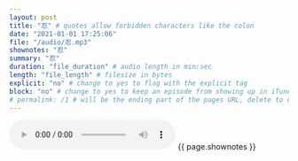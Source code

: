 ```yaml
---
layout: post
title: "忍" # quotes allow forbidden characters like the colon
date: "2021-01-01 17:25:06"
file: "/audio/忍.mp3"
shownotes: "忍"
summary: "忍"
duration: "file_duration" # audio length in min:sec
length: "file_length" # filesize in bytes
explicit: "no" # change to yes to flag with the explicit tag
block: "no" # change to yes to keep an episode from showing up in iTunes
# permalink: /1 # will be the ending part of the pages URL, delete to default to the title
---
```


<audio controls>
<source src="{{site.url}}{{site.baseurl}}{{ page.file }}" type="audio/x-mp3">
Your browser does not support the audio element.
</audio>
{{ page.shownotes }}
